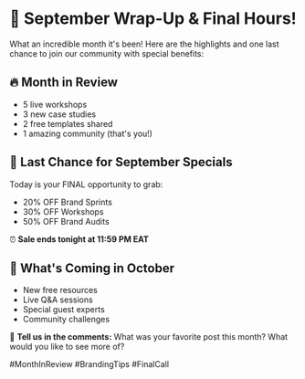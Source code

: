 # 🎉 September Wrap-Up & Final Hours!

What an incredible month it's been! Here are the highlights and one last chance to join our community with special benefits:

## 🔥 Month in Review
- 5 live workshops
- 3 new case studies
- 2 free templates shared
- 1 amazing community (that's you!)

## 🎁 Last Chance for September Specials
Today is your FINAL opportunity to grab:
- 20% OFF Brand Sprints
- 30% OFF Workshops
- 50% OFF Brand Audits

⏰ **Sale ends tonight at 11:59 PM EAT**

## 🌟 What's Coming in October
- New free resources
- Live Q&A sessions
- Special guest experts
- Community challenges

💬 **Tell us in the comments:** What was your favorite post this month? What would you like to see more of?

#MonthInReview #BrandingTips #FinalCall
